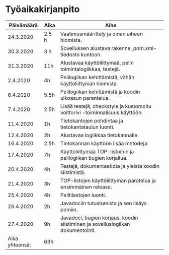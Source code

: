 # Työaikakirjanpito

| Päivämäärä	| Aika	| Aihe											|
| -------------	| ----- | -------------------------------------------------------------------------------------	|
| 24.3.2020	| 2.5 h	| Vaatimusmäärittely ja oman aiheen hiomista.						|
| 30.3.2020	| 3 h	| Sovelluksen alustava rakenne, pom.xml-tiedosto kuntoon.				|
| 31.3.2020	| 11h	| Alustavaa käyttöliittymää, pelin toimintalogiikkaa, testejä.				|
| 2.4.2020	| 4h	| Pelilogiikan kehittämistä, vähän käyttöliittymän hiomista.				|
| 6.4.2020	| 5.5h	| Pelilogiikan kehittämistä ja koodin ulkoasun parantelua.				|
| 7.4.2020	| 2.5h	| Lisää testejä, checkstyle ja kustomoitu voittorivi -toiminnalisuus käyttöön.		| 
| 11.4.2020	| 1h	| Tietokantojen pohdintaa ja tietokantataulun luonti.					|
| 12.4.2020	| 2h	| Alustavaa logiikkaa tietokannalle.							|
| 16.4.2020	| 2.5h	| Tietokannan käyttöön lisää metodeja.							|
| 17.4.2020	| 7h	| Käyttöliittymää TOP-listoihin ja pelilogiikan bugien korjailua.			|
| 20.4.2020	| 4h	| Testejä, dokumentaatiota ja yleistä koodin siistimistä.				|
| 21.4.2020	| 3h	| TOP-listojen käyttöliittymän paratelua ja ensimmäinen release.			| 
| 25.4.2020	| 4h	| Pelitilastojen luonti.								|
| 26.4.2020	| 2h	| Javadociin tutustumista ja sen lisäys pomiin.						|		
| 27.4.2020	| 9h	| Javadoci, bugien korjaus, koodin siistiminen ja sovelluslogiikan dokumentointi.	|
|Aika yhteensä:	| 63h	|											|
